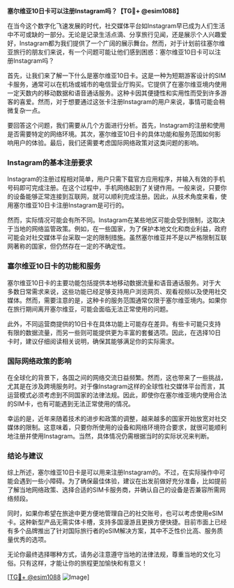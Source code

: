 **塞尔维亚10日卡可以注册Instagram吗？【TG💪+ @esim1088】**

在当今这个数字化飞速发展的时代，社交媒体平台如Instagram早已成为人们生活中不可或缺的一部分。无论是记录生活点滴、分享旅行见闻，还是展示个人兴趣爱好，Instagram都为我们提供了一个广阔的展示舞台。然而，对于计划前往塞尔维亚旅行的朋友们来说，有一个问题可能让他们感到困惑：塞尔维亚10日卡可以注册Instagram吗？

首先，让我们来了解一下什么是塞尔维亚10日卡。这是一种为短期游客设计的SIM卡服务，通常可以在机场或城市的电信营业厅购买。它提供了在塞尔维亚境内使用一定天数内的移动数据和语音通话服务。这种卡因其便捷性和实用性而受到许多游客的喜爱。然而，对于想要通过这张卡注册Instagram的用户来说，事情可能会稍微复杂一点。

要回答这个问题，我们需要从几个方面进行分析。首先，Instagram的注册和使用是否需要特定的网络环境。其次，塞尔维亚10日卡的具体功能和服务范围如何影响用户的体验。最后，我们还需要考虑国际网络政策对这类问题的影响。

### Instagram的基本注册要求

Instagram的注册过程相对简单，用户只需下载官方应用程序，并输入有效的手机号码即可完成注册。在这个过程中，手机网络起到了关键作用。一般来说，只要你的设备能够正常连接到互联网，就可以顺利完成注册。因此，从技术角度来看，使用塞尔维亚10日卡注册Instagram是可行的。

然而，实际情况可能会有所不同。Instagram在某些地区可能会受到限制，这取决于当地的网络监管政策。例如，在一些国家，为了保护本地文化和商业利益，政府可能会对社交媒体平台采取一定的限制措施。虽然塞尔维亚并不是以严格限制互联网著称的国家，但仍然存在一定的不确定性。

### 塞尔维亚10日卡的功能和服务

塞尔维亚10日卡的主要功能包括提供本地移动数据流量和语音通话服务。对于大多数日常需求来说，这些功能已经足够支持用户浏览网页、观看视频以及使用社交媒体。然而，需要注意的是，这种卡的服务范围通常仅限于塞尔维亚境内。如果你在旅行期间离开塞尔维亚，可能会面临无法正常使用的问题。

此外，不同运营商提供的10日卡在具体功能上可能存在差异。有些卡可能只支持有限的数据流量，而另一些则可能提供更为丰富的套餐选项。因此，在选择10日卡时，建议仔细阅读相关说明，确保其能够满足你的实际需求。

### 国际网络政策的影响

在全球化的背景下，各国之间的网络交流日益频繁。然而，这也带来了一些挑战，尤其是在涉及跨境服务时。对于像Instagram这样的全球性社交媒体平台而言，其运营模式必须考虑到不同国家的法律法规。因此，即使你在塞尔维亚境内使用合法的SIM卡，也有可能遇到无法正常使用的情况。

幸运的是，近年来随着技术的进步和政策的调整，越来越多的国家开始放宽对社交媒体的限制。这意味着，只要你所使用的设备和网络环境符合要求，就很可能顺利地注册并使用Instagram。当然，具体情况仍需根据当时的实际状况来判断。

### 结论与建议

综上所述，塞尔维亚10日卡是可以用来注册Instagram的。不过，在实际操作中可能会遇到一些小障碍。为了确保最佳体验，建议在出发前做好充分准备，比如提前了解当地网络政策、选择合适的SIM卡服务商，并确认自己的设备是否兼容所需网络频段。

同时，如果你希望在旅途中更方便地管理自己的社交账号，也可以考虑使用eSIM卡。这种新型产品无需实体卡槽，支持多国漫游且更换方便快捷。目前市面上已经有多个品牌推出了针对国际旅行者的eSIM解决方案，其中不乏性价比高、服务质量优秀的选项。

无论你最终选择哪种方式，请务必注意遵守当地的法律法规，尊重当地的文化习俗。只有这样，才能让你的旅程更加愉快和有意义！

[[TG💪+ @esim1088](https://t.me/s/esim1088) ![Image](https://i.postimg.cc/4NQfJmqS/Snipaste-2025-05-13-00-14-12.png)]
